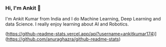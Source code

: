 ### Hi, I'm Ankit 👋 

I'm Ankit Kumar from India and I do Machine Learning, Deep Learning and data Science. I really enjoy learning about AI and Robotics.

(https://github-readme-stats.vercel.app/api?username=ankitkumar174)](https://github.com/anuraghazra/github-readme-stats)

